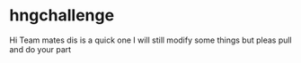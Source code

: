 # hngchallenge
Hi Team mates dis is a quick one I will still modify some things but pleas pull and do your part
